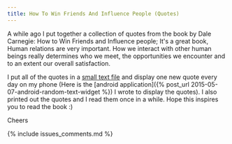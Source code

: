 ```yaml
---
title: How To Win Friends And Influence People (Quotes)
---
```


A while ago I put together a collection of quotes from the book by Dale
Carnegie: How to Win Friends and Influence people; It's a great book, Human
relations are very important. How we interact with other human beings really
determines who we meet, the opportunities we encounter and to an extent our
overall satisfaction.

I put all of the quotes in a 
[small text file](https://github.com/camilotejeiro/book_summary_quotes/blob/master/how_to_win_friends_and_influence_people_quotes-dale_carnegie.txt) 
and display one new quote every day on my phone (Here is the
[android application]({% post_url 2015-05-07-android-random-text-widget %})
I wrote to display the quotes). I also printed out the quotes and I read them
once in a while. Hope this inspires you to read the book :)

Cheers

{% include issues_comments.md %}
